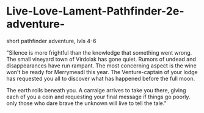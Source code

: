 # Live-Love-Lament-Pathfinder-2e-adventure-
short pathfinder adventure, lvls 4-6


"Silence is more frightful than the knowledge that something went wrong. The small vineyard town of Virdolak has gone quiet. Rumors of undead and disappearances have run rampant. The most concerning aspect is the wine won't be ready for Merrymeadl this year. The Venture-captain of your lodge has requested you all to discover what has happened before the full moon. 

The earth roils beneath you. A carraige arrives to take you there, giving each of you a coin and requesting your final message if things go poorly. only those who dare brave the unknown will live to tell the tale."

